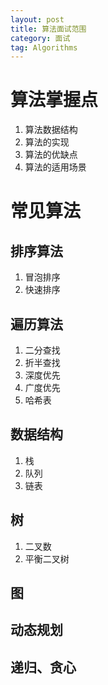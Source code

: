 ```yaml
---
layout: post
title: 算法面试范围
category: 面试
tag: Algorithms 
---
```


# 算法掌握点
1. 算法数据结构
2. 算法的实现
3. 算法的优缺点
4. 算法的适用场景


# 常见算法
## 排序算法
1. 冒泡排序
2. 快速排序


## 遍历算法
1. 二分查找
2. 折半查找
3. 深度优先
4. 广度优先
5. 哈希表
## 数据结构
1. 栈
2. 队列
3. 链表
## 树
1. 二叉数
2. 平衡二叉树
## 图 
## 动态规划
## 递归、贪心

